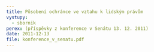 ```yaml
---
title: Působení ochránce ve vztahu k lidským právům 
vystupy:
  - sbornik
perex: (příspěvky z konference v Senátu 13. 12. 2011)
date: 2011-12-13
file: konference_v_senatu.pdf
---
```

